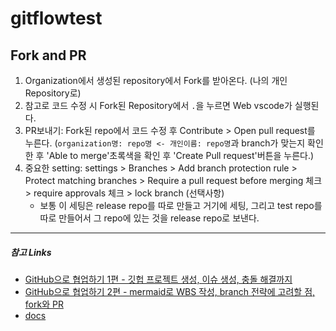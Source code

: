 # gitflowtest

## Fork and PR
1. Organization에서 생성된 repository에서 Fork를 받아온다. (나의 개인 Repository로)
2. 참고로 코드 수정 시 Fork된 Repository에서 `.`을 누르면 Web vscode가 실행된다.
3. PR보내기: Fork된 repo에서 코드 수정 후 Contribute > Open pull request를 누른다. (`organization명: repo명 <- 개인이름: repo명`과 branch가 맞는지 확인한 후 'Able to merge'초록색을 확인 후 'Create Pull request'버튼을 누른다.)
4. 중요한 setting: settings > Branches > Add branch protection rule > Protect matching branches > Require a pull request before merging 체크 > require approvals 체크 > lock branch (선택사항)
    - 보통 이 세팅은 release repo를 따로 만들고 거기에 세팅, 그리고 test repo를 따로 만들어서 그 repo에 있는 것을 release repo로 보낸다.

---
##### 참고 Links
- [GitHub으로 협업하기 1편 - 깃헙 프로젝트 생성, 이슈 생성, 충돌 해결까지](https://www.youtube.com/watch?v=6sBNPvxjyt0&t=50s)
- [GitHub으로 협업하기 2편 - mermaid로 WBS 작성, branch 전략에 고려할 점, fork와 PR](https://www.youtube.com/watch?v=DHnILM-tquI)
-   [docs](https://paullabworkspace.notion.site/GitHub-435ec8074bcf4353afb947f601a030df?pvs=4)
